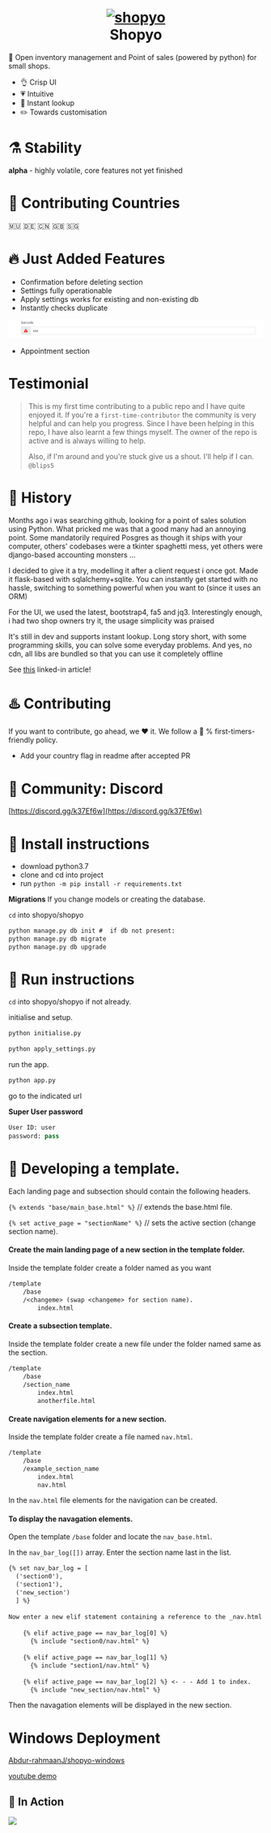 <h1 align="center">
  <br>
  <a href="https://github.com/Abdur-rahmaanJ"><img src="https://github.com/Abdur-rahmaanJ/shopyo/blob/master/shopyo.png" alt="shopyo" width="300px" height="300px"></a>
  <br>
  Shopyo
  <br>
</h1>

🎁 Open inventory management  and Point of sales (powered by python) for small shops. 

- :ok_hand: Crisp UI
- :heartpulse: Intuitive
- :sparkler: Instant lookup
- :pencil2: Towards customisation

# ⚗️ Stability

**alpha** - highly volatile, core features not yet finished

# 💌 Contributing Countries

🇲🇺 🇩🇪 🇨🇳 🇬🇧 🇸🇬

# 🔥 Just Added Features

- Confirmation before deleting section
- Settings fully operationable
- Apply settings works for existing and non-existing db
- Instantly checks duplicate

![](screenshots/shopyoduplicatecheck.png)

- Appointment section

# Testimonial

 >  This is my first time contributing to a public repo and I have quite enjoyed it. If you're a ``first-time-contributor`` the community is very helpful and can help you progress. Since I have been helping in this repo, I have also learnt a few things myself. The owner of the repo is active and is always willing to help.
>
> Also, if I'm around and you're stuck give us a shout. I'll help if I can. ``@blips5``

  

# 📖 History

Months ago i was searching github, looking for a point of sales solution using Python. What pricked me was that a good many had an annoying point. Some mandatorily required Posgres as though it ships with your computer, others' codebases were a tkinter spaghetti mess, yet others were django-based accounting monsters ...

I decided to give it a try, modelling it after a client request i once got. Made it flask-based with sqlalchemy+sqlite. You can instantly get started with no hassle, switching to something powerful when you want to (since it uses an ORM)

For the UI, we used the latest, bootstrap4, fa5 and jq3. Interestingly enough, i had two shop owners try it, the usage simplicity was praised

It's still in dev and supports instant lookup. Long story short, with some programming skills, you can solve some everyday problems. And yes, no cdn, all libs are bundled so that you can use it completely offline

See [this](https://www.linkedin.com/feed/update/urn:li:activity:6551367967978979328) linked-in article!

# ♨️ Contributing

If you want to contribute, go ahead, we ❤️ it. We follow a 💯 % first-timers-friendly policy.

- Add your country flag in readme after accepted PR

# 💬 Community: Discord
[https://discord.gg/k37Ef6w](https://discord.gg/k37Ef6w)

# 🔧 Install instructions

- download python3.7
- clone and cd into project
- run ```python -m pip install -r requirements.txt```

**Migrations**
If you change models or creating the database.

``cd`` into shopyo/shopyo

```
python manage.py db init #  if db not present:
python manage.py db migrate
python manage.py db upgrade
```

# 👟 Run instructions

``cd`` into shopyo/shopyo if not already.

initialise and setup.

```python
python initialise.py
```

```python
python apply_settings.py
```

run the app.

```python
python app.py 
```

go to the indicated url

**Super User password**

```python
User ID: user 
password: pass
```

# :construction: Developing a template.

Each landing page and subsection should contain the following headers.


``{% extends "base/main_base.html" %}`` //  extends the base.html file.

``{% set active_page = "sectionName" %}`` // sets the active section (change section name).



#### Create the main landing page of a new section in the template folder.

Inside the template folder create a folder named as you want

```
/template
    /base
    /<changeme> (swap <changeme> for section name).
        index.html
```

#### Create a subsection template.

Inside the template folder create a new file under the folder named same as the section.

```
/template 
    /base
    /section_name
        index.html
        anotherfile.html 
```

#### Create navigation elements for a new section.


Inside the template folder create a file named ``nav.html``.

```
/template
    /base
    /example_section_name
        index.html
        nav.html
```

In the  ```nav.html```  file elements for the navigation can be created.


#### To display the navagation elements.

Open the template ``/base`` folder and locate the ``nav_base.html``.

In the ``nav_bar_log([])`` array. Enter the section name last in the list.


```python3
{% set nav_bar_log = [
  ('section0'),
  ('section1'),
  ('new_section')
  ] %}

Now enter a new elif statement containing a reference to the _nav.html

    {% elif active_page == nav_bar_log[0] %}
      {% include "section0/nav.html" %}
      
    {% elif active_page == nav_bar_log[1] %}
      {% include "section1/nav.html" %}

    {% elif active_page == nav_bar_log[2] %} <- - - Add 1 to index.
      {% include "new_section/nav.html" %}
```

Then the navagation elements will be displayed in the new section.

# Windows Deployment

[Abdur-rahmaanJ/shopyo-windows](https://github.com/Abdur-rahmaanJ/shopyo-windows)

[youtube demo](https://youtu.be/fOUEyuMgZ0U)

## 🍳 In Action
![](shopyo_min.gif)



